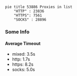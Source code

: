 
```mermaid
pie title 53886 Proxies in list
    "HTTP" : 23836
    "HTTPS": 7561
    "SOCKS" : 28896
```

### Some Info
#### Average Timeout

- mixed: 3.5s
- http: 1.7s
- https: 8.2s
- socks: 5.0s